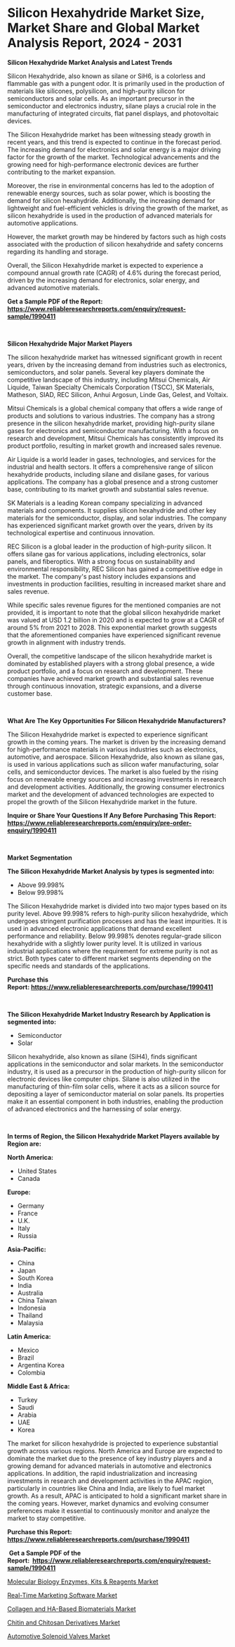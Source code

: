 <p><h1>Silicon Hexahydride Market Size, Market Share and Global Market Analysis Report, 2024 - 2031</h1></p><p><strong>Silicon Hexahydride Market Analysis and Latest Trends</strong></p>
<p><p>Silicon Hexahydride, also known as silane or SiH6, is a colorless and flammable gas with a pungent odor. It is primarily used in the production of materials like silicones, polysilicon, and high-purity silicon for semiconductors and solar cells. As an important precursor in the semiconductor and electronics industry, silane plays a crucial role in the manufacturing of integrated circuits, flat panel displays, and photovoltaic devices.</p><p>The Silicon Hexahydride market has been witnessing steady growth in recent years, and this trend is expected to continue in the forecast period. The increasing demand for electronics and solar energy is a major driving factor for the growth of the market. Technological advancements and the growing need for high-performance electronic devices are further contributing to the market expansion.</p><p>Moreover, the rise in environmental concerns has led to the adoption of renewable energy sources, such as solar power, which is boosting the demand for silicon hexahydride. Additionally, the increasing demand for lightweight and fuel-efficient vehicles is driving the growth of the market, as silicon hexahydride is used in the production of advanced materials for automotive applications.</p><p>However, the market growth may be hindered by factors such as high costs associated with the production of silicon hexahydride and safety concerns regarding its handling and storage.</p><p>Overall, the Silicon Hexahydride market is expected to experience a compound annual growth rate (CAGR) of 4.6% during the forecast period, driven by the increasing demand for electronics, solar energy, and advanced automotive materials.</p></p>
<p><strong>Get a Sample PDF of the Report:&nbsp; <a href="https://www.reliableresearchreports.com/enquiry/request-sample/1990411">https://www.reliableresearchreports.com/enquiry/request-sample/1990411</a></strong></p>
<p>&nbsp;</p>
<p><strong>Silicon Hexahydride Major Market Players</strong></p>
<p><p>The silicon hexahydride market has witnessed significant growth in recent years, driven by the increasing demand from industries such as electronics, semiconductors, and solar panels. Several key players dominate the competitive landscape of this industry, including Mitsui Chemicals, Air Liquide, Taiwan Specialty Chemicals Corporation (TSCC), SK Materials, Matheson, SIAD, REC Silicon, Anhui Argosun, Linde Gas, Gelest, and Voltaix.</p><p>Mitsui Chemicals is a global chemical company that offers a wide range of products and solutions to various industries. The company has a strong presence in the silicon hexahydride market, providing high-purity silane gases for electronics and semiconductor manufacturing. With a focus on research and development, Mitsui Chemicals has consistently improved its product portfolio, resulting in market growth and increased sales revenue.</p><p>Air Liquide is a world leader in gases, technologies, and services for the industrial and health sectors. It offers a comprehensive range of silicon hexahydride products, including silane and disilane gases, for various applications. The company has a global presence and a strong customer base, contributing to its market growth and substantial sales revenue.</p><p>SK Materials is a leading Korean company specializing in advanced materials and components. It supplies silicon hexahydride and other key materials for the semiconductor, display, and solar industries. The company has experienced significant market growth over the years, driven by its technological expertise and continuous innovation.</p><p>REC Silicon is a global leader in the production of high-purity silicon. It offers silane gas for various applications, including electronics, solar panels, and fiberoptics. With a strong focus on sustainability and environmental responsibility, REC Silicon has gained a competitive edge in the market. The company's past history includes expansions and investments in production facilities, resulting in increased market share and sales revenue.</p><p>While specific sales revenue figures for the mentioned companies are not provided, it is important to note that the global silicon hexahydride market was valued at USD 1.2 billion in 2020 and is expected to grow at a CAGR of around 5% from 2021 to 2028. This exponential market growth suggests that the aforementioned companies have experienced significant revenue growth in alignment with industry trends.</p><p>Overall, the competitive landscape of the silicon hexahydride market is dominated by established players with a strong global presence, a wide product portfolio, and a focus on research and development. These companies have achieved market growth and substantial sales revenue through continuous innovation, strategic expansions, and a diverse customer base.</p></p>
<p>&nbsp;</p>
<p><strong>What Are The Key Opportunities For Silicon Hexahydride Manufacturers?</strong></p>
<p><p>The Silicon Hexahydride market is expected to experience significant growth in the coming years. The market is driven by the increasing demand for high-performance materials in various industries such as electronics, automotive, and aerospace. Silicon Hexahydride, also known as silane gas, is used in various applications such as silicon wafer manufacturing, solar cells, and semiconductor devices. The market is also fueled by the rising focus on renewable energy sources and increasing investments in research and development activities. Additionally, the growing consumer electronics market and the development of advanced technologies are expected to propel the growth of the Silicon Hexahydride market in the future.</p></p>
<p><strong>Inquire or Share Your Questions If Any Before Purchasing This Report: <a href="https://www.reliableresearchreports.com/enquiry/pre-order-enquiry/1990411">https://www.reliableresearchreports.com/enquiry/pre-order-enquiry/1990411</a></strong></p>
<p>&nbsp;</p>
<p><strong>Market Segmentation</strong></p>
<p><strong>The Silicon Hexahydride Market Analysis by types is segmented into:</strong></p>
<p><ul><li>Above 99.998%</li><li>Below 99.998%</li></ul></p>
<p><p>The Silicon Hexahydride market is divided into two major types based on its purity level. Above 99.998% refers to high-purity silicon hexahydride, which undergoes stringent purification processes and has the least impurities. It is used in advanced electronic applications that demand excellent performance and reliability. Below 99.998% denotes regular-grade silicon hexahydride with a slightly lower purity level. It is utilized in various industrial applications where the requirement for extreme purity is not as strict. Both types cater to different market segments depending on the specific needs and standards of the applications.</p></p>
<p><strong>Purchase this Report:&nbsp;<a href="https://www.reliableresearchreports.com/purchase/1990411">https://www.reliableresearchreports.com/purchase/1990411</a></strong></p>
<p>&nbsp;</p>
<p><strong>The Silicon Hexahydride Market Industry Research by Application is segmented into:</strong></p>
<p><ul><li>Semiconductor</li><li>Solar</li></ul></p>
<p><p>Silicon hexahydride, also known as silane (SiH4), finds significant applications in the semiconductor and solar markets. In the semiconductor industry, it is used as a precursor in the production of high-purity silicon for electronic devices like computer chips. Silane is also utilized in the manufacturing of thin-film solar cells, where it acts as a silicon source for depositing a layer of semiconductor material on solar panels. Its properties make it an essential component in both industries, enabling the production of advanced electronics and the harnessing of solar energy.</p></p>
<p>&nbsp;</p>
<p><strong>In terms of Region, the Silicon Hexahydride Market Players available by Region are:</strong></p>
<p>
    <p> <strong> North America: </strong>
        <ul>
            <li>United States</li>
            <li>Canada</li>
        </ul>
        </p> 
    <p> <strong> Europe: </strong>
        <ul>
            <li>Germany</li>
            <li>France</li>
            <li>U.K.</li>
            <li>Italy</li>
            <li>Russia</li>
        </ul>
        </p> 
    <p> <strong> Asia-Pacific: </strong>
        <ul>
            <li>China</li>
            <li>Japan</li>
            <li>South Korea</li>
            <li>India</li>
            <li>Australia</li>
            <li>China Taiwan</li>
            <li>Indonesia</li>
            <li>Thailand</li>
            <li>Malaysia</li>
        </ul>
        </p> 
    <p> <strong> Latin America: </strong>
        <ul>
            <li>Mexico</li>
            <li>Brazil</li>
            <li>Argentina Korea</li>
            <li>Colombia</li>
        </ul>
        </p> 
    <p> <strong> Middle East & Africa: </strong>
        <ul>
            <li>Turkey</li>
            <li>Saudi</li>
            <li>Arabia</li>
            <li>UAE</li>
            <li>Korea</li>
        </ul>
    </p>
    </p>
<p><p>The market for silicon hexahydride is projected to experience substantial growth across various regions. North America and Europe are expected to dominate the market due to the presence of key industry players and a growing demand for advanced materials in automotive and electronics applications. In addition, the rapid industrialization and increasing investments in research and development activities in the APAC region, particularly in countries like China and India, are likely to fuel market growth. As a result, APAC is anticipated to hold a significant market share in the coming years. However, market dynamics and evolving consumer preferences make it essential to continuously monitor and analyze the market to stay competitive.</p></p>
<p><strong>Purchase this Report: <a href="https://www.reliableresearchreports.com/purchase/1990411">https://www.reliableresearchreports.com/purchase/1990411</a></strong></p>
<p>&nbsp;<strong>Get a Sample PDF of the Report:&nbsp;&nbsp;<a href="https://www.reliableresearchreports.com/enquiry/request-sample/1990411">https://www.reliableresearchreports.com/enquiry/request-sample/1990411</a></strong></p>
<p><strong></strong></p>
<p><p><a href="https://issuu.com/reportprime-2/docs/molecular-biology-enzymes-kits-reagents-market-siz">Molecular Biology Enzymes, Kits & Reagents Market</a></p><p><a href="https://issuu.com/reportprime-2/docs/real-time-marketing-software-market-size-2030.pptx">Real-Time Marketing Software Market</a></p><p><a href="https://github.com/WillieWoodard/Market-Research-Report-List-2/blob/main/collagen-and-ha-based-biomaterials-market.md">Collagen and HA-Based Biomaterials Market</a></p><p><a href="https://github.com/PeterParrish5/Market-Research-Report-List-2/blob/main/chitin-and-chitosan-derivatives-market.md">Chitin and Chitosan Derivatives Market</a></p><p><a href="https://issuu.com/reportprime-2/docs/automotive-solenoid-valves-market-size-2030.pptx">Automotive Solenoid Valves Market</a></p></p>